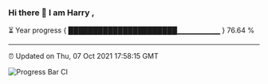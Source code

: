### Hi there 👋 I am Harry , 

⏳ Year progress { ██████████████████████▁▁▁▁▁▁▁▁ } 76.64 %

---

⏰ Updated on Thu, 07 Oct 2021 17:58:15 GMT

![Progress Bar CI](https://github.com/duykhang68/duykhang68/workflows/Progress%20Bar%20CI/badge.svg)
